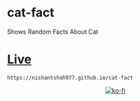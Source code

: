 # cat-fact
Shows Random Facts About Cat 
# [Live](https://nishantshah977.github.io/cat-fact/)

`https://nishantshah977.github.io/cat-fact `

 <div align="center">

[![ko-fi](https://ko-fi.com/img/githubbutton_sm.svg)](https://ko-fi.com/X8X8GMFMR)
</div>
